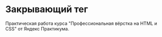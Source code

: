 # Закрывающий тег

Практическая работа курса "Профессиональная вёрстка на HTML и CSS" от Яндекс Практикума.
